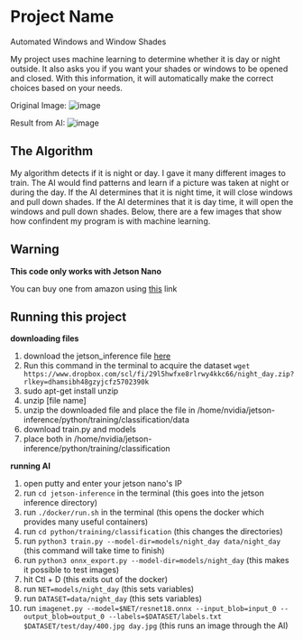 # Project Name
Automated Windows and Window Shades

My project uses machine learning to determine whether it is day or night outside. It also asks you if you want your shades or windows to be opened and closed. With this information, it will automatically make the correct choices based on your needs.

Original Image:
![image](https://github.com/Matrixmli/AutoShadesWindows/assets/78279532/0adf8b5f-52c0-413e-9e41-9b224d46470f)

Result from AI:
![image](https://github.com/Matrixmli/AutoShadesWindows/assets/78279532/9d951e30-6b16-499f-8ce1-006b678805b7)

## The Algorithm
My algorithm detects if it is night or day. I gave it many different images to train. The AI would find patterns and learn if a picture was taken at night or during the day. If the AI determines that it is night time, it will close windows and pull down shades. If the AI determines that it is day time, it will open the windows and pull down shades. Below, there are a few images that show how confindent my program is with machine learning.


## Warning

**This code only works with Jetson Nano**

You can buy one from amazon using [this](https://www.amazon.com/NVIDIA-Jetson-Nano-Developer-945-13450-0000-100/dp/B084DSDDLT/ref=asc_df_B084DSDDLT/?tag=hyprod-20&linkCode=df0&hvadid=416652333997&hvpos=&hvnetw=g&hvrand=2605406615134929580&hvpone=&hvptwo=&hvqmt=&hvdev=c&hvdvcmdl=&hvlocint=&hvlocphy=1018145&hvtargid=pla-893453703291&psc=1&tag=&ref=&adgrpid=100759324064&hvpone=&hvptwo=&hvadid=416652333997&hvpos=&hvnetw=g&hvrand=2605406615134929580&hvqmt=&hvdev=c&hvdvcmdl=&hvlocint=&hvlocphy=1018145&hvtargid=pla-893453703291) link

## Running this project

**downloading files**

1) download the jetson_inference file [here](https://github.com/dusty-nv/jetson-inference.git)
2) Run this command in the terminal to acquire the dataset `wget https://www.dropbox.com/scl/fi/29l5hwfxe8rlrwy4kkc66/night_day.zip?rlkey=dhamsibh48gzyjcfz5702390k`
3) sudo apt-get install unzip
4) unzip [file name]
5) unzip the downloaded file and place the file in /home/nvidia/jetson-inference/python/training/classification/data
6) download train.py and models
7) place both in /home/nvidia/jetson-inference/python/training/classification

**running AI**

1) open putty and enter your jetson nano's IP
2) run `cd jetson-inference` in the terminal (this goes into the jetson inference directory)
4) run `./docker/run.sh` in the terminal (this opens the docker which provides many useful containers)
5) run `cd python/training/classification` (this changes the directories)
6) run `python3 train.py --model-dir=models/night_day data/night_day` (this command will take time to finish)
7) run `python3 onnx_export.py --model-dir=models/night_day` (this makes it possible to test images)
8) hit Ctl + D (this exits out of the docker)
9) run `NET=models/night_day` (this sets variables)
10) run `DATASET=data/night_day` (this sets variables)
11) run `imagenet.py --model=$NET/resnet18.onnx --input_blob=input_0 --output_blob=output_0 --labels=$DATASET/labels.txt $DATASET/test/day/400.jpg day.jpg` (this runs an image through the AI)


